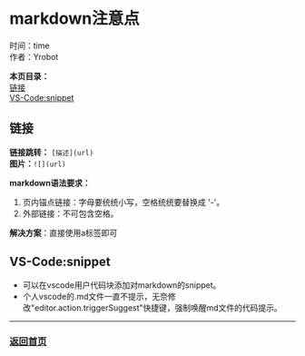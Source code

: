 # markdown注意点  
时间：time  
作者：Yrobot  

__本页目录：__   
[链接](#url)  
[VS-Code:snippet](#snippet)  

<a id='url'></a>

## 链接
__链接跳转：__ `[描述](url)`  
__图片：__`![](url)`  

__markdown语法要求：__  
1. 页内锚点链接：字母要统统小写，空格统统要替换成 '-'。  
2. 外部链接：不可包含空格。  

__解决方案__：直接使用a标签即可  

<a id='snippet'></a>

## VS-Code:snippet

- 可以在vscode用户代码块添加对markdown的snippet。
- 个人vscode的.md文件一直不提示，无奈修改"editor.action.triggerSuggest"快捷键，强制唤醒md文件的代码提示。

--- 
### [返回首页](/README.md)
